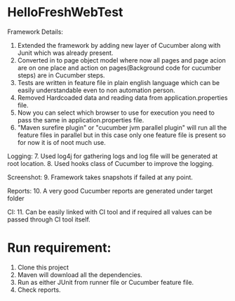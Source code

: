 # HelloFreshWebTest
Framework Details:
1. Extended the framework by adding new layer of Cucumber along with Junit which was already present.
2. Converted in to page object model where now all pages and page acion are on one place and action on pages(Background code for cucumber steps) are in Cucumber steps.
3. Tests are written in feature file in plain english language which can be easily understandable even to non automation person.
4. Removed Hardcoaded data and reading data from application.properties file.
5. Now you can select which browser to use for execution you need to pass the same in application.properties file.
6. "Maven surefire plugin" or "cucumber jvm parallel plugin" will run all the feature files in parallel but in this case only one feature file is present so for now it is of noot much use.

Logging:
7. Used log4j for gathering logs and log file will be generated at root location.
8. Used hooks class of Cucumber to improve the logging.

Screenshot:
9. Framework takes snapshots if failed at any point.

Reports:
10. A very good Cucumber reports are generated under target folder

CI:
11. Can be easily linked with CI tool and if required all values can be passed through CI tool itself.

# Run requirement:
1. Clone this project
2. Maven will download all the dependencies.
3. Run as either JUnit from runner file or Cucumber feature file.
4. Check reports.